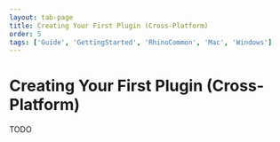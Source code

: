 ```yaml
---
layout: tab-page
title: Creating Your First Plugin (Cross-Platform)
order: 5
tags: ['Guide', 'GettingStarted', 'RhinoCommon', 'Mac', 'Windows']
---
```


# Creating Your First Plugin (Cross-Platform)

TODO
